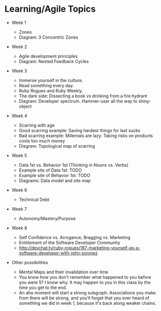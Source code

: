 # Learning/Agile Topics

* Week 1
  * Zones
  * Diagram: 3 Concentric Zones

* Week 2
  * Agile development principles
  * Diagram: Nested Feedback Cycles

* Week 3
  * Immerse yourself in the culture.
  * Read something every day.
  * Ruby Rogues and Ruby Weekly.
  * The dark side: Dissecting a book vs drinking from a fire hydrant
  * Diagram: Developer spectrum.  Hammer-user all the way to shiny-object

* Week 4
  * Scarring with age
  * Good scarring example: Saving hardest things for last sucks
  * Bad scarring example: Millenials are lazy.  Taking risks on products costs too much money
  * Diagram: Topological map of scarring

* Week 5
  * Data 1st vs. Behavior 1st (Thinking in Nouns vs. Verbs)
  * Example site of Data 1st: TODO
  * Example site of Behavior 1st: TODO
  * Diagrams: Data model and site map

* Week 6
  * Technical Debt

* Week 7
  * Autonomy/Mastery/Purpose

* Week 8
  * Self Confidence vs. Arrogance; Bragging vs. Marketing
  * Entitlement of the Software Developer Community
  * http://devchat.tv/ruby-rogues/187-marketing-yourself-as-a-software-developer-with-john-sonmez

* Other possibilities
  * Mental Maps and their invalidation over time
  * You know how you don't remember what happened to you before you were 5?  I know why.  It may happen to you in this class by the time you get to the end.
  * An aha moment will start a strong subgraph.  Associations you make from there will be strong, and you'll forget that you ever heard of something we did in week 1, because it's back along weaker chains.
